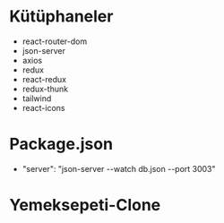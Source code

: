 # Kütüphaneler

- react-router-dom
- json-server
- axios
- redux
- react-redux
- redux-thunk
- tailwind
- react-icons

# Package.json

- "server": "json-server --watch db.json --port 3003"
# Yemeksepeti-Clone
